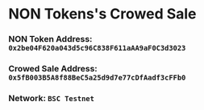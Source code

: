 # NON Tokens's Crowed Sale

### NON Token Address: `0x2be04F620a043d5c96C838F611aAA9aF0C3d3023`

### Crowed Sale Address: `0x5fB003B5A8f88BeC5a25d9d7e77cDfAadf3cFFb0`

### Network: `BSC Testnet`
